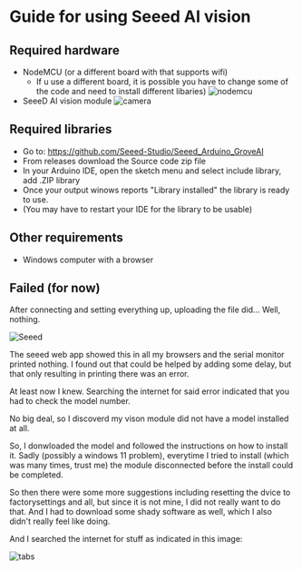 # Guide for using Seeed AI vision


## Required hardware
- NodeMCU (or a different board with that supports wifi)
  - If u use a different board, it is possible you have to change some of the code and need to install different libaries)
![nodemcu](https://github.com/user-attachments/assets/3315e651-f0f5-4989-92cf-d5a550946391)
- SeeeD AI vision module
![camera](https://github.com/user-attachments/assets/cd24d0b6-15d2-4bf3-90b8-03196a5f8a74)

## Required libraries
- Go to: https://github.com/Seeed-Studio/Seeed_Arduino_GroveAI
-   From releases download the Source code zip file
-   In your Arduino IDE, open the sketch menu and select include library, add .ZIP library
-   Once your output winows reports "Library installed" the library is ready to use.
-   (You may have to restart your IDE for the library to be usable)

## Other requirements
- Windows computer with a browser

## Failed (for now)
After connecting and setting everything up, uploading the file did...
Well, nothing.

![Seeed](https://github.com/user-attachments/assets/b9ab8fb2-c545-45d3-b29a-39b929bb2193)

The seeed web app showed this in all my browsers and the serial monitor printed nothing. I found out that could be helped by adding some delay, but that only resulting in printing there was an error.

At least now I knew. Searching the internet for said error indicated that you had to check the model number.

No big deal, so I discoverd my vison module did not have a model installed at all.

So, I donwloaded the model and followed the instructions on how to install it. Sadly (possibly a windows 11 problem), everytime I tried to install (which was many times, trust me) the module disconnected before the install could be completed.

So then there were some more suggestions including resetting the dvice to factorysettings and all, but since it is not mine, I did not really want to do that. And I had to download some shady software as well, which I also didn't really feel like doing.

And I searched the internet for stuff as indicated in this image:

![tabs](https://github.com/user-attachments/assets/11bafb38-546b-4aac-9cb3-37b48e5b8400)

